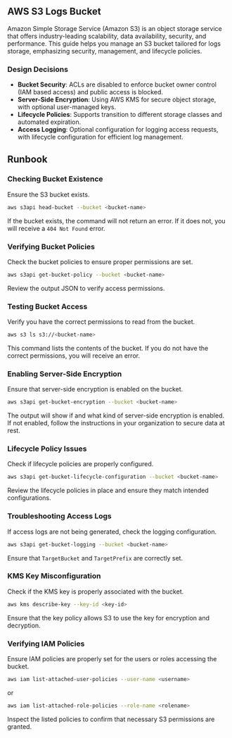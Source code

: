 ## AWS S3 Logs Bucket

Amazon Simple Storage Service (Amazon S3) is an object storage service that offers industry-leading scalability, data availability, security, and performance. This guide helps you manage an S3 bucket tailored for logs storage, emphasizing security, management, and lifecycle policies.

### Design Decisions

- **Bucket Security**: ACLs are disabled to enforce bucket owner control (IAM based access) and public access is blocked.
- **Server-Side Encryption**: Using AWS KMS for secure object storage, with optional user-managed keys.
- **Lifecycle Policies**: Supports transition to different storage classes and automated expiration.
- **Access Logging**: Optional configuration for logging access requests, with lifecycle configuration for efficient log management.

## Runbook

### Checking Bucket Existence

Ensure the S3 bucket exists.

```sh
aws s3api head-bucket --bucket <bucket-name>
```

If the bucket exists, the command will not return an error. If it does not, you will receive a `404 Not Found` error.

### Verifying Bucket Policies

Check the bucket policies to ensure proper permissions are set.

```sh
aws s3api get-bucket-policy --bucket <bucket-name>
```

Review the output JSON to verify access permissions.

### Testing Bucket Access

Verify you have the correct permissions to read from the bucket.

```sh
aws s3 ls s3://<bucket-name>
```

This command lists the contents of the bucket. If you do not have the correct permissions, you will receive an error.

### Enabling Server-Side Encryption

Ensure that server-side encryption is enabled on the bucket.

```sh
aws s3api get-bucket-encryption --bucket <bucket-name>
```

The output will show if and what kind of server-side encryption is enabled. If not enabled, follow the instructions in your organization to secure data at rest.

### Lifecycle Policy Issues

Check if lifecycle policies are properly configured.

```sh
aws s3api get-bucket-lifecycle-configuration --bucket <bucket-name>
```

Review the lifecycle policies in place and ensure they match intended configurations.

### Troubleshooting Access Logs

If access logs are not being generated, check the logging configuration.

```sh
aws s3api get-bucket-logging --bucket <bucket-name>
```

Ensure that `TargetBucket` and `TargetPrefix` are correctly set.

### KMS Key Misconfiguration

Check if the KMS key is properly associated with the bucket.

```sh
aws kms describe-key --key-id <key-id>
```

Ensure that the key policy allows S3 to use the key for encryption and decryption.

### Verifying IAM Policies

Ensure IAM policies are properly set for the users or roles accessing the bucket.

```sh
aws iam list-attached-user-policies --user-name <username>
```

or

```sh
aws iam list-attached-role-policies --role-name <rolename>
```

Inspect the listed policies to confirm that necessary S3 permissions are granted.

